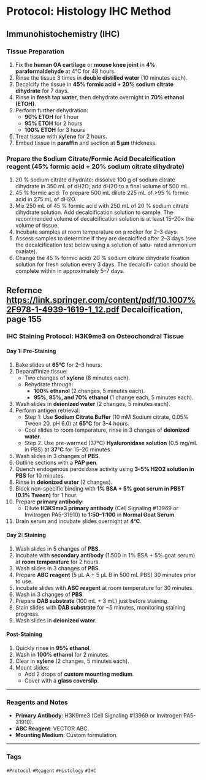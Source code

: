 # Protocol: Histology IHC Method

## Immunohistochemistry (IHC)

### Tissue Preparation
1. Fix the **human OA cartilage** or **mouse knee joint** in **4% paraformaldehyde** at 4°C for 48 hours.  
2. Rinse the tissue 3 times in **double distilled water** (10 minutes each).  
3. Decalcify the tissue in **45% formic acid + 20% sodium citrate dihydrate** for 7 days.  
4. Rinse in **fresh tap water**, then dehydrate overnight in **70% ethanol (ETOH)**.  
5. Perform further dehydration:  
   - **90% ETOH** for 1 hour  
   - **95% ETOH** for 2 hours  
   - **100% ETOH** for 3 hours  
6. Treat tissue with **xylene** for 2 hours.  
7. Embed tissue in **paraffin** and section at **5 μm** thickness.  


### Prepare the Sodium Citrate/Formic Acid Decalcification reagent (45% formic acid + 20% sodium citrate dihydrate)
1. 20 % sodium citrate dihydrate: dissolve 100 g of sodium citrate dihydrate in 350 mL of dH2O; add dH2O to a final volume of 500 mL.
2. 45 % formic acid: To prepare 500 mL dilute 225 mL of >95 % formic acid in 275 mL of dH2O.
3. Mix 250 mL of 45 % formic acid with 250 mL of 20 % sodium citrate dihydrate solution. Add decalcification solution to sample. The recommended volume of decalcification solution is at least 15–20× the volume of tissue.
4. Incubate samples at room temperature on a rocker for 2–3 days.
5. Assess samples to determine if they are decalcified after 2–3 days (see the decalcification test below using a solution of satu- rated ammonium oxalate).
6. Change the 45 % formic acid/ 20 % sodium citrate dihydrate fixation solution for fresh solution every 3 days. The decalcifi- cation should be complete within in approximately 5–7 days.

**Refernce**
https://link.springer.com/content/pdf/10.1007%2F978-1-4939-1619-1_12.pdf
Decalcification, page 155
---

### IHC Staining Protocol: H3K9me3 on Osteochondral Tissue

#### **Day 1: Pre-Staining**
1. Bake slides at **65°C** for 2–3 hours.  
2. Deparaffinize tissue:  
   - Two changes of **xylene** (8 minutes each).  
   - Rehydrate through:  
     - **100% ethanol** (2 changes, 5 minutes each).  
     - **95%, 85%, and 70% ethanol** (1 change each, 5 minutes each).  
3. Wash slides in **deionized water** (2 changes, 5 minutes each).  
4. Perform antigen retrieval:  
   - Step 1: Use **Sodium Citrate Buffer** (10 mM Sodium citrate, 0.05% Tween 20, pH 6.0) at **65°C** for 3–4 hours.  
   - Cool slides to room temperature, rinse in 3 changes of **deionized water**.  
   - Step 2: Use pre-warmed (37°C) **Hyaluronidase solution** (0.5 mg/mL in PBS) at **37°C** for 15–20 minutes.  
5. Wash slides in 3 changes of **PBS**.  
6. Outline sections with a **PAP pen**.  
7. Quench endogenous peroxidase activity using **3–5% H2O2 solution in PBS** for 10 minutes.  
8. Rinse in **deionized water** (2 changes).  
9. Block non-specific binding with **1% BSA + 5% goat serum in PBST (0.1% Tween)** for 1 hour.  
10. Prepare **primary antibody**:  
    - Dilute **H3K9me3 primary antibody** (Cell Signaling #13969 or Invitrogen PA5-31910) to **1:50–1:100** in **Normal Goat Serum**.  
11. Drain serum and incubate slides overnight at **4°C**.  

#### **Day 2: Staining**
1. Wash slides in 5 changes of **PBS**.  
2. Incubate with **secondary antibody** (1:500 in 1% BSA + 5% goat serum) at **room temperature** for 2 hours.  
3. Wash slides in 3 changes of **PBS**.  
4. Prepare **ABC reagent** (5 μL A + 5 μL B in 500 mL PBS) 30 minutes prior to use.  
5. Incubate slides with **ABC reagent** at room temperature for 30 minutes.  
6. Wash in 3 changes of **PBS**.  
7. Prepare **DAB substrate** (100 mL + 3 mL) just before staining.  
8. Stain slides with **DAB substrate** for ~5 minutes, monitoring staining progress.  
9. Wash slides in **deionized water**.  

#### **Post-Staining**
1. Quickly rinse in **95% ethanol**.  
2. Wash in **100% ethanol** for 2 minutes.  
3. Clear in **xylene** (2 changes, 5 minutes each).  
4. Mount slides:  
   - Add 2 drops of **custom mounting medium**.  
   - Cover with a **glass coverslip**.  

---

### Reagents and Notes
- **Primary Antibody**: H3K9me3 (Cell Signaling #13969 or Invitrogen PA5-31910).  
- **ABC Reagent**: VECTOR ABC.  
- **Mounting Medium**: Custom formulation.  

---

### Tags
`#Protocol` `#Reagent` `#Histology` `#IHC`

